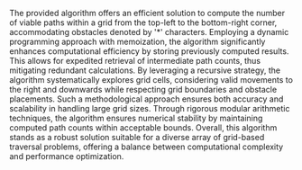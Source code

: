 The provided algorithm offers an efficient solution to compute the number of viable paths within a grid from the top-left to the bottom-right corner, accommodating obstacles denoted by '*' characters. Employing a dynamic programming approach with memoization, the algorithm significantly enhances computational efficiency by storing previously computed results. This allows for expedited retrieval of intermediate path counts, thus mitigating redundant calculations. By leveraging a recursive strategy, the algorithm systematically explores grid cells, considering valid movements to the right and downwards while respecting grid boundaries and obstacle placements. Such a methodological approach ensures both accuracy and scalability in handling large grid sizes. Through rigorous modular arithmetic techniques, the algorithm ensures numerical stability by maintaining computed path counts within acceptable bounds. Overall, this algorithm stands as a robust solution suitable for a diverse array of grid-based traversal problems, offering a balance between computational complexity and performance optimization.
